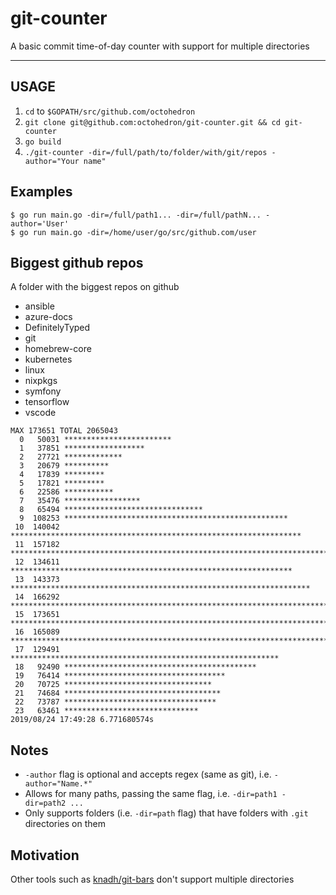 # git-counter

A basic commit time-of-day counter with support for multiple directories

---

## USAGE

1. `cd` to `$GOPATH/src/github.com/octohedron`
2. `git clone git@github.com:octohedron/git-counter.git && cd git-counter`
3. `go build`
4. `./git-counter -dir=/full/path/to/folder/with/git/repos -author="Your name"`

## Examples

```
$ go run main.go -dir=/full/path1... -dir=/full/pathN... -author='User'
$ go run main.go -dir=/home/user/go/src/github.com/user
```

## Biggest github repos

A folder with the biggest repos on github

+ ansible
+ azure-docs
+ DefinitelyTyped
+ git
+ homebrew-core
+ kubernetes
+ linux
+ nixpkgs
+ symfony
+ tensorflow
+ vscode

```
MAX 173651 TOTAL 2065043
  0   50031 ************************
  1   37851 ******************
  2   27721 *************
  3   20679 **********
  4   17839 *********
  5   17821 *********
  6   22586 ***********
  7   35476 *****************
  8   65494 *******************************
  9  108253 **************************************************
 10  140042 *****************************************************************
 11  157182 *************************************************************************
 12  134611 ***************************************************************
 13  143373 *******************************************************************
 14  166292 *****************************************************************************
 15  173651 ********************************************************************************
 16  165089 *****************************************************************************
 17  129491 ************************************************************
 18   92490 *******************************************
 19   76414 ************************************
 20   70725 *********************************
 21   74684 ***********************************
 22   73787 **********************************
 23   63461 ******************************
2019/08/24 17:49:28 6.771680574s
```

## Notes

- `-author` flag is optional and accepts regex (same as git), i.e. `-author="Name.*"`
- Allows for many paths, passing the same flag, i.e. `-dir=path1 -dir=path2 ...`
- Only supports folders (i.e. `-dir=path` flag) that have folders with `.git` directories on them

## Motivation

Other tools such as [knadh/git-bars](https://github.com/knadh/git-bars) don't support multiple directories
